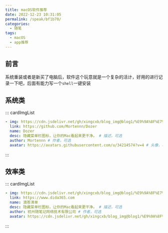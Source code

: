 ```yaml
---
title: macOS软件推荐
date: 2022-12-23 10:31:05
permalink: /speak/bf1b70/
categories:
  - 随笔
tags:
  - macOS
  - app推荐
---
```


## 前言

系统重装或者是新买了电脑后，软件这个玩意就是一个复杂的活计，好用的进行记录一下吧，后面有能力写一个`shell`一键安装

<!-- more -->

## 系统类

::: cardImgList
```yaml
- img: https://cdn.jsdelivr.net/gh/xingcxb/blog_img@blog1/%E9%9A%8F%E7%AC%94/Dozer-AppIcon.png
  link: https://github.com/Mortennn/Dozer
  name: Dozer
  desc: 隐藏菜单栏图标，让你的Mac看起来更干净。 # 描述，可选
  author: Mortennn # 作者，可选
  avatar: https://avatars.githubusercontent.com/u/34214574?v=4 # 头像，可选
```
:::

## 效率类

::: cardImgList
```yaml
- img: https://cdn.jsdelivr.net/gh/xingcxb/blog_img@blog1/%E9%9A%8F%E7%AC%94/dida-AppIcon.png
  link: https://www.dida365.com
  name: 滴答清单
  desc: 隐藏菜单栏图标，让你的Mac看起来更干净。 # 描述，可选
  author: 杭州随笔记网络技术有限公司 # 作者，可选
  avatar: https://cdn.jsdelivr.net/gh/xingcxb/blog_img@blog1/%E9%9A%8F%E7%AC%94/dida-AppIcon.png # 头像，可选
```
:::